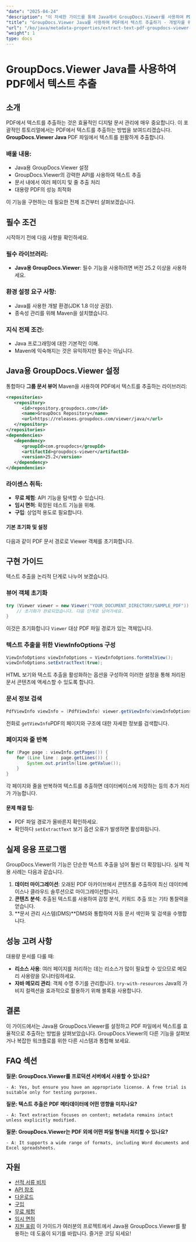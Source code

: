 ```yaml
---
"date": "2025-04-24"
"description": "이 자세한 가이드를 통해 Java에서 GroupDocs.Viewer를 사용하여 PDF 파일에서 텍스트를 추출하는 방법을 알아보세요. 이 가이드는 데이터 처리 및 문서 관리 업무를 담당하는 개발자에게 적합합니다."
"title": "GroupDocs.Viewer Java를 사용하여 PDF에서 텍스트 추출하기 - 개발자를 위한 종합 가이드"
"url": "/ko/java/metadata-properties/extract-text-pdf-groupdocs-viewer-java/"
"weight": 1
type: docs
---
```

# GroupDocs.Viewer Java를 사용하여 PDF에서 텍스트 추출

## 소개
PDF에서 텍스트를 추출하는 것은 효율적인 디지털 문서 관리에 매우 중요합니다. 이 포괄적인 튜토리얼에서는 PDF에서 텍스트를 추출하는 방법을 보여드리겠습니다. **GroupDocs.Viewer Java** PDF 파일에서 텍스트를 원활하게 추출합니다.

### 배울 내용:
- Java용 GroupDocs.Viewer 설정
- GroupDocs.Viewer의 강력한 API를 사용하여 텍스트 추출
- 문서 내에서 여러 페이지 및 줄 추출 처리
- 대용량 PDF의 성능 최적화

이 기능을 구현하는 데 필요한 전제 조건부터 살펴보겠습니다.
## 필수 조건
시작하기 전에 다음 사항을 확인하세요.
### 필수 라이브러리:
- **Java용 GroupDocs.Viewer**: 필수 기능을 사용하려면 버전 25.2 이상을 사용하세요.
### 환경 설정 요구 사항:
- Java를 사용한 개발 환경(JDK 1.8 이상 권장).
- 종속성 관리를 위해 Maven을 설치했습니다.
### 지식 전제 조건:
- Java 프로그래밍에 대한 기본적인 이해.
- Maven에 익숙해지는 것은 유익하지만 필수는 아닙니다.
## Java용 GroupDocs.Viewer 설정
통합하다 **그룹 문서 뷰어** Maven을 사용하여 PDF에서 텍스트를 추출하는 라이브러리:
```xml
<repositories>
   <repository>
      <id>repository.groupdocs.com</id>
      <name>GroupDocs Repository</name>
      <url>https://releases.groupdocs.com/viewer/java/</url>
   </repository>
</repositories>
<dependencies>
   <dependency>
      <groupId>com.groupdocs</groupId>
      <artifactId>groupdocs-viewer</artifactId>
      <version>25.2</version>
   </dependency>
</dependencies>
```
### 라이센스 취득:
- **무료 체험**: API 기능을 탐색할 수 있습니다.
- **임시 면허**: 확장된 테스트 기능을 위해.
- **구입**: 상업적 용도로 필요합니다.
#### 기본 초기화 및 설정
다음과 같이 PDF 문서 경로로 Viewer 객체를 초기화합니다.
## 구현 가이드
텍스트 추출을 논리적 단계로 나누어 보겠습니다.
### 뷰어 객체 초기화
```java
try (Viewer viewer = new Viewer("YOUR_DOCUMENT_DIRECTORY/SAMPLE_PDF")) {
    // 초기화가 완료되었습니다. 다음 단계로 넘어가세요.
}
```
이것은 초기화합니다 `Viewer` 대상 PDF 파일 경로가 있는 객체입니다.
### 텍스트 추출을 위한 ViewInfoOptions 구성
```java
ViewInfoOptions viewInfoOptions = ViewInfoOptions.forHtmlView();
viewInfoOptions.setExtractText(true);
```
HTML 보기와 텍스트 추출을 활성화하는 옵션을 구성하여 이러한 설정을 통해 처리된 문서 콘텐츠에 액세스할 수 있도록 합니다.
### 문서 정보 검색
```java
PdfViewInfo viewInfo = (PdfViewInfo) viewer.getViewInfo(viewInfoOptions);
```
전화로 `getViewInfo`PDF의 페이지와 구조에 대한 자세한 정보를 검색합니다.
### 페이지와 줄 반복
```java
for (Page page : viewInfo.getPages()) {
    for (Line line : page.getLines()) {
        System.out.println(line.getValue());
    }
}
```
각 페이지와 줄을 반복하여 텍스트를 추출하면 데이터베이스에 저장하는 등의 추가 처리가 가능합니다.
#### 문제 해결 팁:
- PDF 파일 경로가 올바른지 확인하세요.
- 확인하다 `setExtractText` 보기 옵션 오류가 발생하면 활성화됩니다.
## 실제 응용 프로그램
GroupDocs.Viewer의 기능은 단순한 텍스트 추출을 넘어 훨씬 더 확장됩니다. 실제 적용 사례는 다음과 같습니다.
1. **데이터 마이그레이션**: 오래된 PDF 아카이브에서 콘텐츠를 추출하여 최신 데이터베이스나 클라우드 솔루션으로 마이그레이션합니다.
2. **콘텐츠 분석**: 추출된 텍스트를 사용하여 감정 분석, 키워드 추출 또는 기타 통찰력을 얻습니다.
3. **문서 관리 시스템(DMS)**DMS와 통합하여 자동 문서 색인화 및 검색을 수행합니다.
## 성능 고려 사항
대용량 문서를 다룰 때:
- **리소스 사용**: 여러 페이지를 처리하는 데는 리소스가 많이 필요할 수 있으므로 메모리 사용량을 모니터링하세요.
- **자바 메모리 관리**: 객체 수명 주기를 관리합니다. `try-with-resources` Java의 가비지 컬렉션을 효과적으로 활용하기 위해 블록을 사용합니다.
## 결론
이 가이드에서는 Java용 GroupDocs.Viewer를 설정하고 PDF 파일에서 텍스트를 효율적으로 추출하는 방법을 살펴보았습니다. GroupDocs.Viewer의 다른 기능을 살펴보거나 복잡한 워크플로를 위한 다른 시스템과 통합해 보세요.

## FAQ 섹션
**질문: GroupDocs.Viewer를 프로덕션 서버에서 사용할 수 있나요?**

	- A: Yes, but ensure you have an appropriate license. A free trial is suitable only for testing purposes.

**질문: 텍스트 추출은 PDF 메타데이터에 어떤 영향을 미치나요?**

	- A: Text extraction focuses on content; metadata remains intact unless explicitly modified.

**질문: GroupDocs.Viewer는 PDF 외에 어떤 파일 형식을 처리할 수 있나요?**

	- A: It supports a wide range of formats, including Word documents and Excel spreadsheets.
	
## 자원
- [선적 서류 비치](https://docs.groupdocs.com/viewer/java/)
- [API 참조](https://reference.groupdocs.com/viewer/java/)
- [다운로드](https://releases.groupdocs.com/viewer/java/)
- [구입](https://purchase.groupdocs.com/buy)
- [무료 체험](https://releases.groupdocs.com/viewer/java/)
- [임시 면허](https://purchase.groupdocs.com/temporary-license/)
- [지원 포럼](https://forum.groupdocs.com/c/viewer/9)
이 가이드가 여러분의 프로젝트에서 Java용 GroupDocs.Viewer를 활용하는 데 도움이 되기를 바랍니다. 즐거운 코딩 되세요!